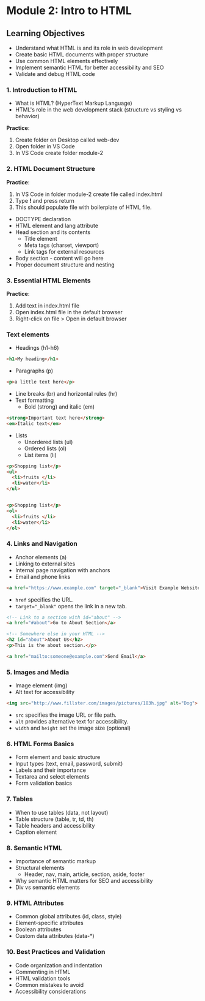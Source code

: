 # Module 2: Intro to HTML

## Learning Objectives
- Understand what HTML is and its role in web development
- Create basic HTML documents with proper structure
- Use common HTML elements effectively
- Implement semantic HTML for better accessibility and SEO
- Validate and debug HTML code


### 1. Introduction to HTML
- What is HTML? (HyperText Markup Language)
- HTML's role in the web development stack (structure vs styling vs behavior)

**Practice**:
1. Create folder on Desktop called web-dev
2. Open folder in VS Code
3. In VS Code create folder module-2

### 2. HTML Document Structure
**Practice**:
1. In VS Code in folder module-2 create file called index.html
2. Type **!** and press return
3. This should populate file with boilerplate of HTML file.

   
- DOCTYPE declaration
- HTML element and lang attribute
- Head section and its contents
  - Title element
  - Meta tags (charset, viewport)
  - Link tags for external resources
- Body section - content will go here
- Proper document structure and nesting

### 3. Essential HTML Elements

**Practice**:
1. Add text in index.html file
2. Open index.html file in the default browser
3. Right-click on file > Open in default browser


### Text elements
  - Headings (h1-h6) 
```html
<h1>My heading</h1>
```
  - Paragraphs (p)
```html
<p>a little text here</p>
```
  - Line breaks (br) and horizontal rules (hr)
- Text formatting
  - Bold (strong) and italic (em)
```html
<strong>Important text here</strong>
<em>Italic text</em>
```
- Lists
  - Unordered lists (ul)
  - Ordered lists (ol)
  - List items (li)

```html
<p>Shopping list</p>
<ul>
  <li>fruits </li>
  <li>water</li>
</ul>  


<p>Shopping list</p>
<ol>
  <li>fruits </li>
  <li>water</li>
</ol> 
```

### 4. Links and Navigation
- Anchor elements (a)
- Linking to external sites
- Internal page navigation with anchors
- Email and phone links
```html
<a href="https://www.example.com" target="_blank">Visit Example Website</a>
```
- `href` specifies the URL.
- `target="_blank"` opens the link in a new tab.

```html
<!-- Link to a section with id="about" -->
<a href="#about">Go to About Section</a>

<!-- Somewhere else in your HTML -->
<h2 id="about">About Us</h2>
<p>This is the about section.</p>
```

```html
<a href="mailto:someone@example.com">Send Email</a>
```

### 5. Images and Media
- Image element (img)
- Alt text for accessibility

```html
<img src="http://www.fillster.com/images/pictures/183h.jpg" alt="Dog">
```
- `src` specifies the image URL or file path.
- `alt` provides alternative text for accessibility.
- `width` and `height` set the image size (optional)

### 6. HTML Forms Basics
- Form element and basic structure
- Input types (text, email, password, submit)
- Labels and their importance
- Textarea and select elements
- Form validation basics

### 7. Tables
- When to use tables (data, not layout)
- Table structure (table, tr, td, th)
- Table headers and accessibility
- Caption element

### 8. Semantic HTML
- Importance of semantic markup
- Structural elements
  - Header, nav, main, article, section, aside, footer
- Why semantic HTML matters for SEO and accessibility
- Div vs semantic elements

### 9. HTML Attributes
- Common global attributes (id, class, style)
- Element-specific attributes
- Boolean attributes
- Custom data attributes (data-*)

### 10. Best Practices and Validation
- Code organization and indentation
- Commenting in HTML
- HTML validation tools
- Common mistakes to avoid
- Accessibility considerations
